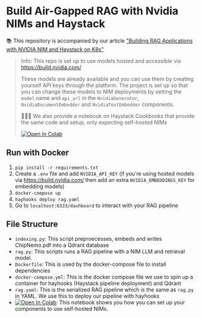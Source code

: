 # Build Air-Gapped RAG with Nvidia NIMs and Haystack

📚 This repository is accompanied by our article ["Building RAG Applications with NVIDIA NIM and Haystack on K8s"](https://haystack.deepset.ai/blog/haystack-nvidia-nim-rag-guide)

> Info: This repo is set up to use models hosted and accessible via https://build.nvidia.com/ 
>
> These models are already available and you can use them by creating yourself API keys through the platform.
> The project is set up so that you can change these models to NIM deployments by setting the `model` name and `api_url` in the `NvidiaGenerator`, `NvidiaDocumentEmbedder` and `NvidiaTextEmbedder` components.
> 
> 👩🏻‍🍳 We also provide a notebook on Haystack Cookbooks that provide the same code and setup, only expecting self-hosted NIMs
> 
> <a href="https://colab.research.google.com/github/deepset-ai/haystack-cookbook/blob/main/notebooks/rag-with-nims.ipynb" target="_parent"><img src="https://colab.research.google.com/assets/colab-badge.svg" alt="Open In Colab"/></a>

## Run with Docker

1. `pip install -r requirements.txt`
2. Create a `.env` file and add `NVIDIA_API_KEY` (if you're using hosted models via https://build.nvidia.com/ then add an extra `NVIDIA_EMBEDDINGS_KEY` for embedding models)
3. `docker-compose up`
6. `hayhooks deploy rag.yaml`
7. Go to `localhost:6333/dashboard` to interact with your RAG pipeline

## File Structure

- `indexing.py`: This script preproecesses, embeds and writes ChipNemo.pdf into a Qdrant database
- `rag.py`: This scripts runs a RAG pipeline with a NIM LLM and retrieval model. 
- `Dockerfile`: This is used by the docker-compose file to install dependencies
- `docker-compose.yml`: This is the docker compose file we use to spin up a container for hayhooks (Haystack pipeline deployment) and Qdrant
- `rag.yaml`: This is the serialized RAG pipeline which is the same as `rag.py` in YAML. We use this to deploy our pipeline with hayhooks
-  <a href="https://colab.research.google.com/github/deepset-ai/haystack-cookbook/blob/main/notebooks/rag-with-nims.ipynb" target="_parent"><img src="https://colab.research.google.com/assets/colab-badge.svg" alt="Open In Colab"/></a>: This notebook shows you how you can set up your components to use self-hosted NIMs.